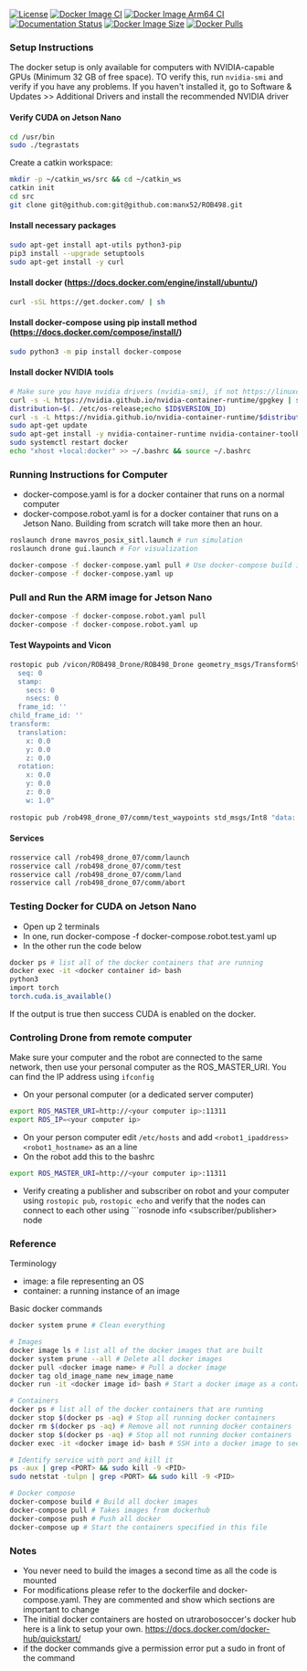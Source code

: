 [![License](https://img.shields.io/badge/License-BSD%203--Clause-blue.svg)](https://opensource.org/licenses/BSD-3-Clause)
[![Docker Image CI](https://github.com/manx52/ROB498/actions/workflows/docker_image.yml/badge.svg)](https://github.com/manx52/ROB498/actions/workflows/docker_image.yml)
[![Docker Image Arm64 CI](https://github.com/manx52/ROB498/actions/workflows/docker_image_arm.yml/badge.svg)](https://github.com/manx52/ROB498/actions/workflows/docker_image_arm.yml)
[![Documentation Status](https://readthedocs.org/projects/soccerbot/badge/?version=latest)](https://soccerbot.readthedocs.io/en/latest/?badge=latest)
[![Docker Image Size](https://badgen.net/docker/size/utrarobosoccer/rob498?icon=docker&label=image%20size)](https://hub.docker.com/r/utrarobosoccer/rob498/)
[![Docker Pulls](https://badgen.net/docker/pulls/utrarobosoccer/rob498?icon=docker&label=pulls)](https://hub.docker.com/r/utrarobosoccer/rob498/)


### Setup Instructions
The docker setup is only available for computers with NVIDIA-capable GPUs (Minimum 32 GB of free space). TO verify this, run ```nvidia-smi``` and verify if you have any problems. If you haven't installed it, go to Software & Updates >> Additional Drivers and install the recommended NVIDIA driver

#### Verify CUDA on Jetson Nano 
```bash
cd /usr/bin
sudo ./tegrastats
```

Create a catkin workspace:
```bash
mkdir -p ~/catkin_ws/src && cd ~/catkin_ws
catkin init
cd src
git clone git@github.com:git@github.com:manx52/ROB498.git

```


#### Install necessary packages
```bash
sudo apt-get install apt-utils python3-pip
pip3 install --upgrade setuptools
sudo apt-get install -y curl

```

#### Install docker (https://docs.docker.com/engine/install/ubuntu/)
```bash
curl -sSL https://get.docker.com/ | sh
```

#### Install docker-compose using pip install method (https://docs.docker.com/compose/install/)
```bash
sudo python3 -m pip install docker-compose
```

#### Install docker NVIDIA tools
```bash
# Make sure you have nvidia drivers (nvidia-smi), if not https://linuxconfig.org/how-to-install-the-nvidia-drivers-on-ubuntu-20-04-focal-fossa-linux
curl -s -L https://nvidia.github.io/nvidia-container-runtime/gpgkey | sudo apt-key add -
distribution=$(. /etc/os-release;echo $ID$VERSION_ID)
curl -s -L https://nvidia.github.io/nvidia-container-runtime/$distribution/nvidia-container-runtime.list | sudo tee /etc/apt/sources.list.d/nvidia-container-runtime.list
sudo apt-get update
sudo apt-get install -y nvidia-container-runtime nvidia-container-toolkit mesa-utils
sudo systemctl restart docker
echo "xhost +local:docker" >> ~/.bashrc && source ~/.bashrc
```


### Running Instructions for Computer
- docker-compose.yaml is for a docker container that runs on a normal computer
- docker-compose.robot.yaml  is for a docker container that runs on a Jetson Nano. Building from scratch will take more then an hour.
```bash
roslaunch drone mavros_posix_sitl.launch # run simulation
roslaunch drone gui.launch # For visualization

docker-compose -f docker-compose.yaml pull # Use docker-compose build if you want to build locally
docker-compose -f docker-compose.yaml up

```

### Pull and Run the ARM image for Jetson Nano
```bash
docker-compose -f docker-compose.robot.yaml pull
docker-compose -f docker-compose.robot.yaml up
```

#### Test Waypoints and Vicon
```bash
rostopic pub /vicon/ROB498_Drone/ROB498_Drone geometry_msgs/TransformStamped "header:
  seq: 0
  stamp:
    secs: 0
    nsecs: 0
  frame_id: ''
child_frame_id: ''
transform:
  translation:
    x: 0.0
    y: 0.0
    z: 0.0
  rotation:
    x: 0.0
    y: 0.0
    z: 0.0
    w: 1.0" 
    
rostopic pub /rob498_drone_07/comm/test_waypoints std_msgs/Int8 "data: 8" # 4 or 8 depending on waypoints

```

#### Services
```bash
rosservice call /rob498_drone_07/comm/launch
rosservice call /rob498_drone_07/comm/test
rosservice call /rob498_drone_07/comm/land
rosservice call /rob498_drone_07/comm/abort
```

### Testing Docker for CUDA on Jetson Nano
- Open up 2 terminals
- In one, run docker-compose -f docker-compose.robot.test.yaml up
- In the other run the code below
```bash
docker ps # list all of the docker containers that are running
docker exec -it <docker container id> bash
python3
import torch
torch.cuda.is_available()
```
If the output is true then success CUDA is enabled on the docker.

### Controling Drone from remote computer
Make sure your computer and the robot are connected to the same network, then use your personal computer as the ROS_MASTER_URI. You can find the IP address using ```ifconfig```
 - On your personal computer (or a dedicated server computer)
```bash
export ROS_MASTER_URI=http://<your computer ip>:11311
export ROS_IP=<your computer ip>
```
- On your person computer edit ```/etc/hosts``` and add ```<robot1_ipaddress> <robot1_hostname>``` as an a line
- On the robot add this to the bashrc
```bash
export ROS_MASTER_URI=http://<your computer ip>:11311
```
- Verify creating a publisher and subscriber on robot and your computer using ```rostopic pub```, ```rostopic echo``` and verify that the nodes can connect to each other using ```rosnode info <subscriber/publisher> node
### Reference

Terminology
- image: a file representing an OS
- container: a running instance of an image

Basic docker commands
```bash
docker system prune # Clean everything

# Images
docker image ls # list all of the docker images that are built
docker system prune --all # Delete all docker images
docker pull <docker image name> # Pull a docker image
docker tag old_image_name new_image_name
docker run -it <docker image id> bash # Start a docker image as a container

# Containers
docker ps # list all of the docker containers that are running
docker stop $(docker ps -aq) # Stop all running docker containers
docker rm $(docker ps -aq) # Remove all not running docker containers
docker stop $(docker ps -aq) # Stop all not running docker containers
docker exec -it <docker image id> bash # SSH into a docker image to see whats going on inside it

# Identify service with port and kill it
ps -aux | grep <PORT> && sudo kill -9 <PID>
sudo netstat -tulpn | grep <PORT> && sudo kill -9 <PID>

# Docker compose
docker-compose build # Build all docker images
docker-compose pull # Takes images from dockerhub
docker-compose push # Push all docker
docker-compose up # Start the containers specified in this file

```

### Notes
- You never need to build the images a second time as all the code is mounted
- For modifications please refer to the dockerfile and docker-compose.yaml. They are commented and show which sections are important to change
- The initial docker containers are hosted on utrarobosoccer's docker hub here is a link to setup your own. https://docs.docker.com/docker-hub/quickstart/
- if the docker commands give a permission error put a sudo in front of the command

